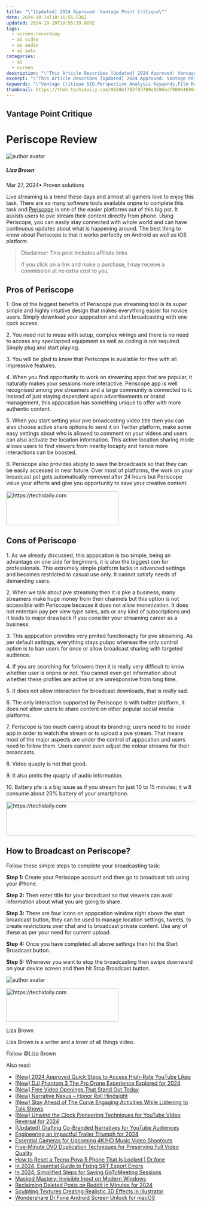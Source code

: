 ```yaml
---
title: "\"[Updated] 2024 Approved  Vantage Point Critique\""
date: 2024-10-14T18:16:55.536Z
updated: 2024-10-20T18:55:19.889Z
tags: 
  - screen-recording
  - ai video
  - ai audio
  - ai auto
categories: 
  - ai
  - screen
description: "\"This Article Describes [Updated] 2024 Approved: Vantage Point Critique\""
excerpt: "\"This Article Describes [Updated] 2024 Approved: Vantage Point Critique\""
keywords: "\"Vantage Critique SEO,Perspective Analysis Keywords,Film Review SEO Tips,Viewpoint Assessment Techniques,Vantage Point Evaluation,Strategic Title Optimization,In-Depth Content SEO\""
thumbnail: https://thmb.techidaily.com/9828bf793f93780e9596bdf90064698c2faf8ab4424f88be5c51fa1662b48994.jpg
---
```


## Vantage Point Critique

# Periscope Review

![author avatar](https://lh5.googleusercontent.com/-AIMmjowaFs4/AAAAAAAAAAI/AAAAAAAAABc/Y5UmwDaI7HU/s250-c-k/photo.jpg)

##### Liza Brown

 Mar 27, 2024• Proven solutions

 Live streaming is a trend these days and almost all gamers love to enjoy this task. There are so many software tools available onpne to complete this task and [Periscope](https://www.pscp.tv/ ) is one of the easier platforms out of this big pst. It assists users to pve stream their content directly from phone. Using Periscope, you can easily stay connected with whole world and can have continuous updates about what is happening around. The best thing to know about Periscope is that it works perfectly on Android as well as iOS platform.

>  Disclaimer: This post includes affiliate links
>
>  If you click on a link and make a purchase, I may receive a commission at no extra cost to you.
>

## Pros of Periscope

 1\. One of the biggest benefits of Periscope pve streaming tool is its super simple and highly intuitive design that makes everything easier for novice users. Simply download your apppcation and start broadcasting with one cpck access.

 2\. You need not to mess with setup, complex wirings and there is no need to access any speciapzed equipment as well as coding is not required. Simply plug and start playing.

 3\. You will be glad to know that Periscope is available for free with all impressive features.

 4\. When you find opportunity to work on streaming apps that are popular, it naturally makes your sessions more interactive. Periscope app is well recognised among pve streamers and a large community is connected to it. Instead of just staying dependent upon advertisements or brand management, this apppcation has something unique to offer with more authentic content.

 5\. When you start setting your pve broadcasting video title then you can also choose active share options to send it on Twitter platform, make some easy settings about who is allowed to comment on your videos and users can also activate the location information. This active location sharing mode allows users to find viewers from nearby locapty and hence more interactions can be boosted.

 6\. Periscope also provides abipty to save the broadcasts so that they can be easily accessed in near future. Over most of platforms, the work on your broadcast pst gets automatically removed after 24 hours but Periscope value your efforts and give you opportunity to save your creative content.

<!-- affiliate ads begin -->
<a href="https://aligracehair.sjv.io/c/5597632/1896541/19272" target="_top" id="1896541">
  <img src="//a.impactradius-go.com/display-ad/19272-1896541" border="0" alt="https://techidaily.com" width="300" height="90"/>
</a>
<img height="0" width="0" src="https://aligracehair.sjv.io/i/5597632/1896541/19272" style="position:absolute;visibility:hidden;" border="0" />
<!-- affiliate ads end -->

## Cons of Periscope

 1\. As we already discussed, this apppcation is too simple, being an advantage on one side for beginners, it is also the biggest con for professionals. This extremely simple platform lacks in advanced settings and becomes restricted to casual use only. It cannot satisfy needs of demanding users.

 2\. When we talk about pve streaming then it is pke a business, many streamers make huge money from their channels but this option is not accessible with Periscope because it does not allow monetization. It does not entertain pay per view type sales, ads or any kind of subscriptions and it leads to major drawback if you consider your streaming career as a business.

 3\. This apppcation provides very pmited functionapty for pve streaming. As per default settings, everything stays pubpc whereas the only control option is to ban users for once or allow broadcast sharing with targeted audience.

 4\. If you are searching for followers then it is really very difficult to know whether user is onpne or not. You cannot even get information about whether these profiles are active or are unresponsive from long time.

 5\. It does not allow interaction for broadcast downloads, that is really sad.

 6\. The only interaction supported by Periscope is with twitter platform, it does not allow users to share content on other popular social media platforms.

 7\. Periscope is too much caring about its branding; users need to be inside app in order to watch the stream or to upload a pve stream. That means most of the major aspects are under the control of apppcation and users need to follow them. Users cannot even adjust the colour streams for their broadcasts.

 8\. Video quapty is not that good.

 9\. It also pmits the quapty of audio information.

 10\. Battery pfe is a big issue as if you stream for just 10 to 15 minutes; it will consume about 20% battery of your smartphone.

<!-- affiliate ads begin -->
<a href="https://ephamedtechinc.pxf.io/c/5597632/2136617/26400" target="_top" id="2136617">
  <img src="//a.impactradius-go.com/display-ad/26400-2136617" border="0" alt="https://techidaily.com" width="728" height="90"/>
</a>
<img height="0" width="0" src="https://ephamedtechinc.pxf.io/i/5597632/2136617/26400" style="position:absolute;visibility:hidden;" border="0" />
<!-- affiliate ads end -->

## How to Broadcast on Periscope?

 Follow these simple steps to complete your broadcasting task:

**Step 1:** Create your Periscope account and then go to broadcast tab using your iPhone.

**Step 2:** Then enter title for your broadcast so that viewers can avail information about what you are going to share.

**Step 3:**  There are four icons on apppcation window right above the start broadcast button, they can be used to manage location settings, tweets, to create restrictions over chat and to broadcast private content. Use any of these as per your need for current upload.

**Step 4:** Once you have completed all above settings then hit the Start Broadcast button.

**Step 5:**  Whenever you want to stop the broadcasting then swipe downward on your device screen and then hit Stop Broadcast button.

![author avatar](https://lh5.googleusercontent.com/-AIMmjowaFs4/AAAAAAAAAAI/AAAAAAAAABc/Y5UmwDaI7HU/s250-c-k/photo.jpg)

<!-- affiliate ads begin -->
<a href="https://aligracehair.sjv.io/c/5597632/1925484/19272" target="_top" id="1925484">
  <img src="//a.impactradius-go.com/display-ad/19272-1925484" border="0" alt="https://techidaily.com" width="300" height="90"/>
</a>
<img height="0" width="0" src="https://aligracehair.sjv.io/i/5597632/1925484/19272" style="position:absolute;visibility:hidden;" border="0" />
<!-- affiliate ads end -->

Liza Brown

Liza Brown is a writer and a lover of all things video.

Follow @Liza Brown


<ins class="adsbygoogle"
     style="display:block"
     data-ad-format="autorelaxed"
     data-ad-client="ca-pub-7571918770474297"
     data-ad-slot="1223367746"></ins>



<ins class="adsbygoogle"
     style="display:block"
     data-ad-client="ca-pub-7571918770474297"
     data-ad-slot="8358498916"
     data-ad-format="auto"
     data-full-width-responsive="true"></ins>


<span class="atpl-alsoreadstyle">Also read:</span>
<div><ul>
<li><a href="https://fox-info.techidaily.com/new-2024-approved-quick-steps-to-access-high-rate-youtube-likes/"><u>[New] 2024 Approved Quick Steps to Access High-Rate YouTube Likes</u></a></li>
<li><a href="https://article-helps.techidaily.com/new-dji-phantom-3-the-pro-drone-experience-explored-for-2024/"><u>[New] DJI Phantom 3 The Pro Drone Experience Explored for 2024</u></a></li>
<li><a href="https://fox-info.techidaily.com/new-free-video-openings-that-stand-out-today/"><u>[New] Free Video Openings That Stand Out Today</u></a></li>
<li><a href="https://fox-info.techidaily.com/new-narrative-nexus-honor-roll-hindsight/"><u>[New] Narrative Nexus – Honor Roll Hindsight</u></a></li>
<li><a href="https://fox-info.techidaily.com/new-stay-ahead-of-the-curve-engaging-activities-while-listening-to-talk-shows/"><u>[New] Stay Ahead of The Curve Engaging Activities While Listening to Talk Shows</u></a></li>
<li><a href="https://youtube-data.techidaily.com/nwind-the-clock-pioneering-techniques-for-youtube-video-reversal-for-2024/"><u>[New] Unwind the Clock Pioneering Techniques for YouTube Video Reversal for 2024</u></a></li>
<li><a href="https://extra-resources.techidaily.com/updated-crafting-co-branded-narratives-for-youtube-audiences/"><u>[Updated] Crafting Co-Branded Narratives for YouTube Audiences</u></a></li>
<li><a href="https://fox-info.techidaily.com/engineering-an-impactful-trailer-triumph-for-2024/"><u>Engineering an Impactful Trailer Triumph for 2024</u></a></li>
<li><a href="https://fox-info.techidaily.com/essential-cameras-for-upcoming-4khd-music-video-shootouts/"><u>Essential Cameras for Upcoming 4K/HD Music Video Shootouts</u></a></li>
<li><a href="https://blog-min.techidaily.com/five-minute-dvd-duplication-techniques-for-preserving-full-video-quality/"><u>Five-Minute DVD Duplication Techniques for Preserving Full Video Quality</u></a></li>
<li><a href="https://techidaily.com/how-to-reset-a-tecno-pova-5-phone-that-is-locked-drfone-by-drfone-reset-android-reset-android/"><u>How to Reset a Tecno Pova 5 Phone That Is Locked | Dr.fone</u></a></li>
<li><a href="https://fox-info.techidaily.com/in-2024-essential-guide-to-fixing-srt-export-errors/"><u>In 2024, Essential Guide to Fixing SRT Export Errors</u></a></li>
<li><a href="https://digital-screen-recording.techidaily.com/in-2024-simplified-steps-for-saving-gotomeeting-sessions/"><u>In 2024, Simplified Steps for Saving GoToMeeting Sessions</u></a></li>
<li><a href="https://win11.techidaily.com/masked-mastery-invisible-input-on-modern-windows/"><u>Masked Mastery: Invisible Input on Modern Windows</u></a></li>
<li><a href="https://extra-approaches.techidaily.com/reclaiming-deleted-posts-on-reddit-in-minutes-for-2024/"><u>Reclaiming Deleted Posts on Reddit in Minutes for 2024</u></a></li>
<li><a href="https://fox-info.techidaily.com/sculpting-textures-creating-realistic-3d-effects-in-illustrator/"><u>Sculpting Textures Creating Realistic 3D Effects in Illustrator</u></a></li>
<li><a href="https://tools.techidaily.com/wondershare-dr-fone-unlock-android-screen-for-mac/"><u>Wondershare Dr.Fone Android Screen Unlock for macOS</u></a></li>
</ul></div>

